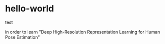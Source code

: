 # hello-world
test

in order to learn "Deep High-Resolution Representation Learning for Human Pose Estimation"
